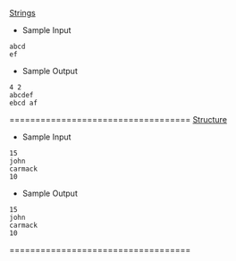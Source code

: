 [Strings](https://github.com/AmanDhimanD/CPP/blob/main/01_HR/Strings.cpp)
- Sample Input
```
abcd
ef
```
- Sample Output
```
4 2
abcdef
ebcd af
```
===================================
[Structure](https://github.com/AmanDhimanD/CPP/blob/main/01_HR/Structs.cpp)
- Sample Input
```
15
john
carmack
10
```
- Sample Output
```
15
john
carmack
10
```
===================================

